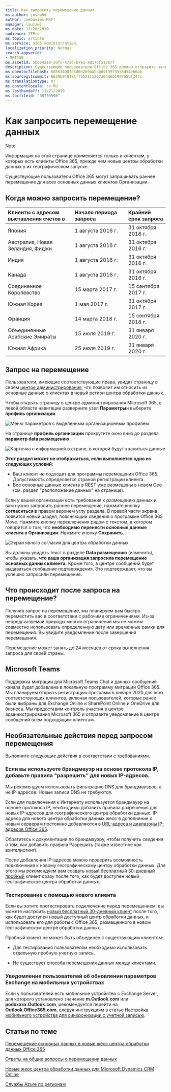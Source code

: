 ```yaml
---
title: Как запросить перемещение данных
ms.author: josephd
author: JoeDavies-MSFT
manager: laurawi
ms.date: 11/20/2019
audience: ITPro
ms.topic: article
ms.service: o365-administration
localization_priority: Normal
search.appverid:
- MET150
ms.assetid: 5bb64310-36fc-473d-b791-a0176f21707f
description: Существующие пользователи Office 365 должны отправить запрос перед крайним сроком их страны, чтобы данные клиентов, участвующие в службах Office 365, перемещались на новый географию.
ms.openlocfilehash: 0d563400fefd0d2b9aabc0d9f3973558d54e60ab
ms.sourcegitcommit: 6639b0f0171f7552111267a64d6b199755bf34fc
ms.translationtype: MT
ms.contentlocale: ru-RU
ms.lasthandoff: 11/21/2019
ms.locfileid: "38756598"
---
```

# <a name="how-to-request-your-data-move"></a>Как запросить перемещение данных

> [!NOTE]
> Информация на этой странице применяется только к клиентам, у которых есть клиенты Office 365, прежде чем новые центры обработки данных в их географическом запуске. 
  
Существующие пользователи Office 365 могут запрашивать раннее перемещение для всех основных данных клиентов Организации.  
  
## <a name="when-can-i-request-a-move"></a>Когда можно запросить перемещение?

|**Клиенты с адресом выставления счетов в**|**Начало периода запроса**|**Крайний срок запроса**|
|:-----|:-----|:-----|
|Япония  <br/> |1 августа 2016 г.  <br/> |31 октября 2016 г.  <br/> |
|Австралия, Новая Зеландия, Фиджи  <br/> |1 августа 2016 г.  <br/> |31 октября 2016 г.  <br/> |
|Индия  <br/> |1 августа 2016 г.  <br/> |31 октября 2016 г.  <br/> |
|Канада  <br/> |1 августа 2016 г.  <br/> |31 октября 2016 г.  <br/> |
|Соединенное Королевство  <br/> |15 марта 2017 г.  <br/> |15 сентября 2017 г.  <br/> |
|Южная Корея  <br/> |1 мая 2017 г.  <br/> |31 октября 2017 г.  <br/> |
|Франция  <br/> |14 марта 2018 г.  <br/> |15 сентября 2018 г.  <br/> |
|Объединенные Арабские Эмираты  <br/> |15 июля 2019 г.  <br/> |31 января 2020 г.  <br/> |
|Южная Африка  <br/> |25 июля 2019 г.  <br/> |31 января 2020 г.  <br/> |
   
## <a name="how-to-request-a-move"></a>Запрос на перемещение

Пользователи, имеющие соответствующие права, увидят страницу в своем [центре администрирования](https://aka.ms/365admin), что позволит им относить их основные данные о клиентах в новый регион центра обработки данных.  
  
Чтобы открыть страницу в центре администрирования Microsoft 365, в левой области навигации разверните узел **Параметры**и выберите **профиль организации**.
  
![Меню параметров с выделенным организационным профилем](media/22799fac-32b4-4f79-ae60-3f6ffb7cfbd7.png)
  
На странице **профиль организации** прокрутите окно вниз до раздела **параметр data размещению** . 
  
![Карточка с информацией о стране, в которой будут храниться данные](media/dataresidencyae.jpg)
  
**Этот раздел может не отображаться, если выполняется одно из следующих условий**:
- Ваш клиент не подходит для программы перемещения Office 365.  Допустимость определяется страной регистрации клиента.
- Все основные данные клиента в REST уже размещены в новом Geo (см. раздел "расположение данных" на странице). 
  
Если у вашей организации есть требования к размещению данных и вам нужно запросить раннее перемещение, нажмите кнопку **согласиться в** правом верхнем углу раздела. В правой части экрана появится новый раздел, поясняющий сведения о программе Office 365 Move. Нажмите кнопку переключения рядом с текстом, в котором говорится о том, что **необходимо перенести основные данные клиента в Организации**. Нажмите кнопку **Сохранить**.
  
![Экран явного согласия для центра обработки данных](media/dataresidencyflyoutae.jpg)
  
Вы должны увидеть текст в разделе **Data размещению** (изменить), чтобы указать, **что ваша организация запросила перемещение основных данных клиента.** Кроме того, в центре сообщений будет выдаваться сообщение подтверждения. Это подтверждает, что вы успешно запросили перемещение. 


  
## <a name="what-happens-after-requesting-a-move"></a>Что происходит после запроса на перемещение?

Получив запрос на перемещение, мы планируем вам быстро переместить вас в соответствии с рабочими ограничениями. Из-за непредсказуемой природы многих ограничений мы не можем совместно использовать определенную дату или временные рамки для перемещения. Вы увидите уведомление после завершения перемещения.
  
Перемещение может занять до 24 месяцев от срока выполнения запроса для своей страны.
  
## <a name="microsoft-teams"></a>Microsoft Teams

Поддержка миграции для Microsoft Teams Chat и данных сообщений канала будет добавлена в локальную программу миграции Office 365.  Мы планируем открыть регистрацию программ в январе 2020 для всех соответствующих клиентов, включая пользователей, которые ранее были выбраны для Exchange Online и SharePoint Online и OneDrive для бизнеса.  Мы предоставим контроль участия в центре администрирования Microsoft 365 и отправите уведомление в центре сообщений всем подходящим клиентам.   

## <a name="optional-actions-before-you-request-a-move"></a>Необязательные действия перед запросом перемещения

Выполните следующие действия в соответствии с требованиями.
  
### <a name="if-you-use-an-ip-based-firewall-add-allow-rules-for-the-new-ip-addresses"></a>Если вы используете брандмауэр на основе протокола IP, добавьте правила "разрешить" для новых IP-адресов.

Мы рекомендуем использовать фильтрацию DNS для брандмауэров, а не IP-адресов. Новые записи DNS не требуются.
  
Если для подключения к Интернету используется брандмауэр на основе протокола IP, необходимо добавить правила разрешения для новых IP-адресов для географического центра обработки данных. IP-адреса для нового центра обработки данных жеос в дополнение к новым серверам постоянно добавляются в [URL-адреса и диапазоны IP-адресов Office 365](https://go.microsoft.com/fwlink/p/?LinkId=229631).
  
Обратитесь к документации по брандмауэру, чтобы получить сведения о том, как добавить правила Разрешить (также известное как вхителистинг).
  
После добавления IP-адресов можно проверить возможность подключения к новому географическому центру обработки данных. Для этого мы рекомендуем вам создать [новый бесплатный 30-дневный пробный](https://go.microsoft.com/fwlink/?LinkId=522463) клиент сразу после того, как будет доступен новый географическое центра обработки данных. 
  
### <a name="test-using-a-new-tenant"></a>Тестирование с помощью нового клиента

Если вы хотите протестировать подключение перед перемещением, вы можете настроить [новый бесплатный 30-дневный клиент](https://go.microsoft.com/fwlink/?LinkId=522463) после того, как будет доступен новый доступный центр обработки данных, и использовать его для работы с Office 365, размещенного в новом географическом центре обработки данных. 
  
Пробный клиент не может быть объединен с существующим клиентом:
  
- Для тестирования пользователям необходимо использовать отдельную пробную учетную запись.
    
- Не существует способа перемещения данных между клиентами.
    
### <a name="notify-users-to-update-out-of-date-exchange-settings-on-mobile-devices"></a>Уведомление пользователей об обновлении параметров Exchange на мобильных устройствах

Если у пользователей есть мобильное устройство с Exchange Server, для которого установлено значение **m.Outlook.com** или **podxxxxx.Outlook.com**, рекомендуется перейти на **Outlook.Office365.com**, следуя инструкциям в статье [Настройка мобильного устройства для синхронизации с учетной записью](https://support.office.com/article/c9139caf-01ab-41a0-827c-3c06ee569ed3).

## <a name="related-topics"></a>Статьи по теме

[Перемещение основных данных в новые жеос центра обработки данных Office 365](moving-data-to-new-datacenter-geos.md)

[Ответы на общие вопросы о перемещении данных](data-move-faq.md)

[Новые жеос центра обработки данных для Microsoft Dynamics CRM Online](https://go.microsoft.com/fwlink/p/?Linkid=615924)
  
[Службы Azure по регионам](https://azure.microsoft.com/regions/)
  

